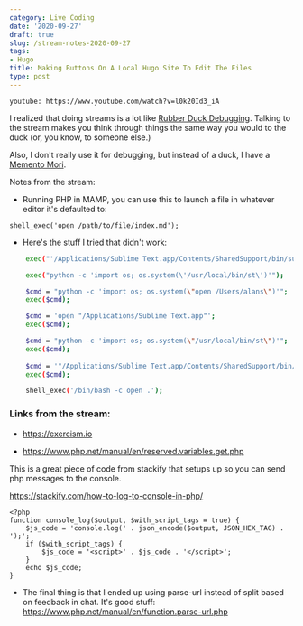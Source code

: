 ```yaml
---
category: Live Coding
date: '2020-09-27'
draft: true
slug: /stream-notes-2020-09-27
tags:
- Hugo
title: Making Buttons On A Local Hugo Site To Edit The Files
type: post
---
```



`youtube: https://www.youtube.com/watch?v=l0k20Id3_iA`

I realized that doing streams is a lot like [Rubber Duck Debugging](https://en.wikipedia.org/wiki/Rubber_duck_debugging). Talking to the stream makes you think through things the same way you would to the duck (or, you know, to someone else.)

Also, I don't really use it for debugging, but instead of a duck, I have a [Memento Mori](https://en.wikipedia.org/wiki/Memento_mori).

Notes from the stream:

- Running PHP in MAMP, you can use this to launch a file in whatever editor it's defaulted to:

```php{numberLines: true}
shell_exec('open /path/to/file/index.md');
```


- Here's the stuff I tried that didn't work:


```bash
	exec("'/Applications/Sublime Text.app/Contents/SharedSupport/bin/subl' /Users/alans/woodshed/launchpad/html-prod");

	exec("python -c 'import os; os.system(\'/usr/local/bin/st\')'");

	$cmd = "python -c 'import os; os.system(\"open /Users/alans\")'";
	exec($cmd);

	$cmd = 'open "/Applications/Sublime Text.app"';
	exec($cmd);

	$cmd = "python -c 'import os; os.system(\"/usr/local/bin/st\")'";
	exec($cmd);
	
	$cmd = '"/Applications/Sublime Text.app/Contents/SharedSupport/bin/subl"';
	exec($cmd);

	shell_exec('/bin/bash -c open .');	

```



### Links from the stream:

- https://exercism.io

- https://www.php.net/manual/en/reserved.variables.get.php


This is a great piece of code from stackify that setups up so you can send php messages to the console. 

https://stackify.com/how-to-log-to-console-in-php/

```php{numberLines: true}
<?php
function console_log($output, $with_script_tags = true) {
    $js_code = 'console.log(' . json_encode($output, JSON_HEX_TAG) . 
');';
    if ($with_script_tags) {
        $js_code = '<script>' . $js_code . '</script>';
    }
    echo $js_code;
}
```


- The final thing is that I ended up using parse-url instead of split based on feedback in chat. It's good stuff: https://www.php.net/manual/en/function.parse-url.php
